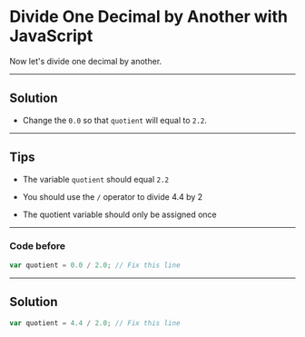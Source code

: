 # Divide One Decimal by Another with JavaScript

Now let's divide one decimal by another.

---

## Solution

- Change the `0.0` so that `quotient` will equal to `2.2`.

---

## Tips

- The variable `quotient` should equal `2.2`

- You should use the `/` operator to divide 4.4 by 2

- The quotient variable should only be assigned once

---

### Code before

```js
var quotient = 0.0 / 2.0; // Fix this line


```

---

## Solution

```js
var quotient = 4.4 / 2.0; // Fix this line


```